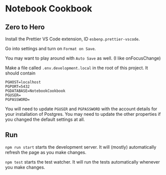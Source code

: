 # Notebook Cookbook

## Zero to Hero

Install the Prettier VS Code extension, ID `esbenp.prettier-vscode`.

Go into settings and turn on `Format on Save`.

You may want to play around with `Auto Save` as well. (I like onFocusChange)

Make a file called `.env.development.local` in the root of this project. It should contain

```
PGHOST=localhost
PGPORT=5432
PGDATABASE=NotebookCookbook
PGUSER=
PGPASSWORD=
```

You will need to update `PGUSER` and `PGPASSWORD` with the account details for your installation of Postgres.
You may need to update the other properties if you changed the default settings at all.

## Run

`npm run start` starts the development server. It will (mostly) automatically refresh the page as you make changes.

`npm test` starts the test watcher. It will run the tests automatically whenever you make changes.
